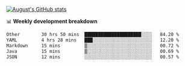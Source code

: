 
[![August's GitHub stats](https://github-readme-stats.vercel.app/api?username=zou-weidong&show_icons=true&theme=radical)](https://github.com/zou-weidong)


📊 **Weekly development breakdown**
<!--START_SECTION:waka-->

```txt
Other        30 hrs 50 mins  █████████████████████░░░░   84.20 %
YAML         4 hrs 28 mins   ███░░░░░░░░░░░░░░░░░░░░░░   12.20 %
Markdown     15 mins         ▒░░░░░░░░░░░░░░░░░░░░░░░░   00.72 %
Java         15 mins         ▒░░░░░░░░░░░░░░░░░░░░░░░░   00.69 %
JSON         12 mins         ░░░░░░░░░░░░░░░░░░░░░░░░░   00.57 %
```

<!--END_SECTION:waka-->
